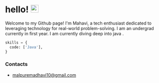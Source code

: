 # hello! <img src="https://media.giphy.com/media/hvRJCLFzcasrR4ia7z/giphy.gif" width="25px">

Welcome to my Github page! I'm Mahavi, a tech enthusiast dedicated to leveraging technology for real-world problem-solving. I am an undergrad currently in first year. I am currently diving deep into java . 

```python
skills = {
  code: ['Java'], 
}
```

### Contacts
* malpuremadhavi10@gmail.com
